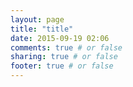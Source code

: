 ```yaml
---
layout: page
title: "title"
date: 2015-09-19 02:06
comments: true # or false
sharing: true # or false
footer: true # or false
---
```


